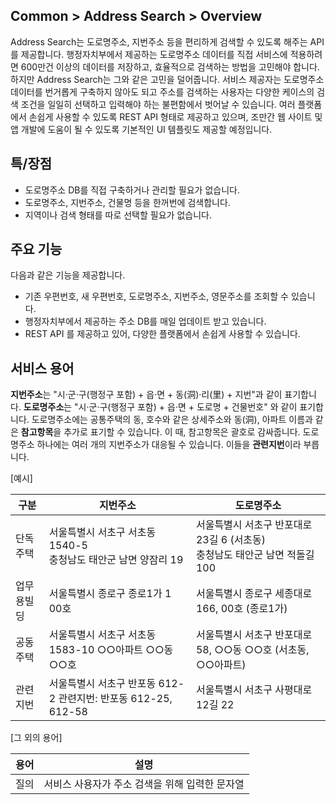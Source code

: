 ## Common > Address Search > Overview

Address Search는 도로명주소, 지번주소 등을 편리하게 검색할 수 있도록 해주는 API를 제공합니다. 행정자치부에서 제공하는 도로명주소 데이터를 직접 서비스에 적용하려면 600만건 이상의 데이터를 저장하고, 효율적으로 검색하는 방법을 고민해야 합니다. 하지만 Address Search는 그와 같은 고민을 덜어줍니다. 서비스 제공자는 도로명주소 데이터를 번거롭게 구축하지 않아도 되고 주소를 검색하는 사용자는 다양한 케이스의 검색 조건을 일일히 선택하고 입력해야 하는 불편함에서 벗어날 수 있습니다.
여러 플랫폼에서 손쉽게 사용할 수 있도록 REST API 형태로 제공하고 있으며, 조만간 웹 사이트 및 앱 개발에 도움이 될 수 있도록 기본적인 UI 템플릿도 제공할 예정입니다.

## 특/장점

* 도로명주소 DB를 직접 구축하거나 관리할 필요가 없습니다.
* 도로명주소, 지번주소, 건물명 등을 한꺼번에 검색합니다.
* 지역이나 검색 형태를 따로 선택할 필요가 없습니다.

## 주요 기능

다음과 같은 기능을 제공합니다.

* 기존 우편번호, 새 우편번호, 도로명주소, 지번주소, 영문주소를 조회할 수 있습니다.
* 행정자치부에서 제공하는 주소 DB를 매일 업데이트 받고 있습니다.
* REST API 를 제공하고 있어, 다양한 플랫폼에서 손쉽게 사용할 수 있습니다.

## 서비스 용어

**지번주소**는 "시·군·구(행정구 포함) + 읍·면 + 동(洞)·리(里) + 지번"과 같이 표기합니다.
**도로명주소**는 "시·군·구(행정구 포함) + 읍·면 + 도로명 + 건물번호" 와 같이 표기합니다.
도로명주소에는 공통주택의 동, 호수와 같은 상세주소와 동(洞), 아파트 이름과 같은 **참고항목**을 추가로 표기할 수 있습니다. 이 때, 참고항목은 괄호로 감싸줍니다.
도로명주소 하나에는 여러 개의 지번주소가 대응될 수 있습니다. 이들을 **관련지번**이라 부릅니다.

[예시]

| 구분                     | 지번주소                                | 도로명주소                                   |
| ---------------------- | ----------------------------------- | --------------------------------------- |
| 단독주택                   | 서울특별시 서초구 서초동 1540-5<br>충청남도 태안군 남면 양잠리 19       | 서울특별시 서초구 반포대로23길 6 (서초동)<br>충청남도 태안군 남면 적돌길 100      |
| 업무용빌딩                  | 서울특별시 종로구 종로1가 1 00호                | 서울특별시 종로구 세종대로 166, 00호 (종로1가)          |
| 공동주택                   | 서울특별시 서초구 서초동 1583-10 ○○아파트 ○○동 ○○호 | 서울특별시 서초구 반포대로 58, ○○동 ○○호 (서초동, ○○아파트) |
| 관련지번                   | 서울특별시 서초구 반포동 612-2 관련지번: 반포동 612-25, 612-58 | 서울특별시 서초구 사평대로12길 22                |

[그 외의 용어]

| 용어 | 설명                        |
| -- | ------------------------- |
| 질의 | 서비스 사용자가 주소 검색을 위해 입력한 문자열 |
